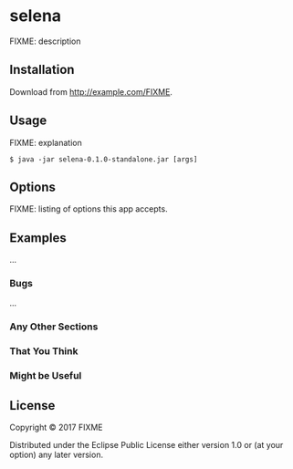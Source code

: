 # selena

FIXME: description

## Installation

Download from http://example.com/FIXME.

## Usage

FIXME: explanation

    $ java -jar selena-0.1.0-standalone.jar [args]

## Options

FIXME: listing of options this app accepts.

## Examples

...

### Bugs

...

### Any Other Sections
### That You Think
### Might be Useful

## License

Copyright © 2017 FIXME

Distributed under the Eclipse Public License either version 1.0 or (at
your option) any later version.
